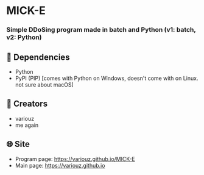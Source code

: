 # MICK-E
### Simple DDoSing program made in batch and Python (v1: batch, v2: Python)
## 🌌 Dependencies
- Python
- PyPI (PIP) [comes with Python on Windows, doesn't come with on Linux. not sure about macOS]
## 📖 Creators
- variouz
- me again
## 🌐 Site
- Program page: https://variouz.github.io/MICK-E
- Main page: https://variouz.github.io
